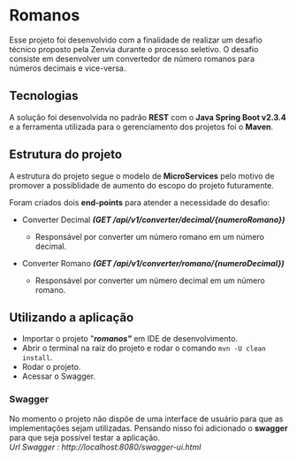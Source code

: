 # Romanos

Esse projeto foi desenvolvido com a finalidade de realizar um desafio técnico proposto pela Zenvia durante o processo seletivo. O desafio consiste em desenvolver um convertedor de número romanos para números decimais e vice-versa. 


## Tecnologias 
A solução foi desenvolvida no padrão **REST** com o **Java Spring Boot v2.3.4** e a ferramenta utilizada para o gerenciamento dos projetos foi o **Maven**.

## Estrutura do projeto
A estrutura do projeto segue o modelo de **MicroServices** pelo motivo de promover a possiblidade de aumento do escopo do projeto futuramente.

Foram criados dois **end-points** para atender a necessidade do desafio:

 -  Converter Decimal  ***(GET /api/v1/converter/decimal/{numeroRomano})***
	 - Responsável por converter um número romano em um número decimal.
	  
  -  Converter Romano ***(GET /api/v1/converter/romano/{numeroDecimal})***
	 - Responsável por converter um número decimal em um número romano.

## Utilizando a aplicação

 - Importar o projeto "***romanos"***  em IDE de desenvolvimento.
 - Abrir o terminal na raiz do projeto e rodar o comando `mvn -U clean install`.
 - Rodar o projeto.
 -  Acessar o Swagger.

### Swagger
No momento o projeto não dispõe de uma interface de usuário para que as implementações sejam utilizadas. Pensando nisso foi adicionado o **swagger** para que seja possível testar a aplicação.  
*Url Swagger : *http://localhost:8080/swagger-ui.html**

